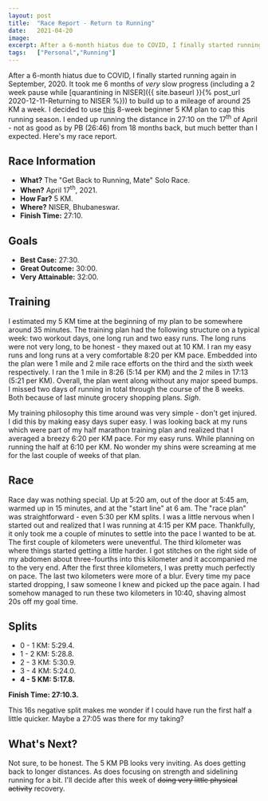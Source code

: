 ```yaml
---
layout: post
title:  "Race Report - Return to Running"
date:   2021-04-20
image:  
excerpt: After a 6-month hiatus due to COVID, I finally started running again in September, 2020. It took me 6 months of <i>very</i> slow progress (including a 2 week pause while <a href = "https://kprahlad.github.io/2020/12/11/Returning-to-NISER/">quarantining in NISER</a>) to build up to a mileage of around 25 KM a week. I decided to use <a href = "https://freerunningplans.com/5k-running-plans">this</a> 8-week beginner 5 KM plan to cap this running season.  I ended up running the distance in 27:10 on the 17<sup>th</sup> of April - not as good as by PB (26:46) from 18 months back, but much better than I expected. Here's my race report. 
tags:   ["Personal","Running"]
---
```


After a 6-month hiatus due to COVID, I finally started running again in September, 2020. It took me 6 months of *very* slow progress (including a 2 week pause while [quarantining in NISER]({{ site.baseurl }}{% post_url 2020-12-11-Returning to NISER %})) to build up to a mileage of around 25 KM a week. I decided to use [this](https://freerunningplans.com/5k-running-plans) 8-week beginner 5 KM plan to cap this running season.  I ended up running the distance in 27:10 on the 17<sup>th</sup> of April - not as good as by PB (26:46) from 18 months back, but much better than I expected. Here's my race report.     

## Race Information

* **What?** The "Get Back to Running, Mate" Solo Race.
* **When?** April 17<sup>th</sup>, 2021.
* **How Far?** 5 KM.
* **Where?** NISER, Bhubaneswar.
* **Finish Time:** 27:10.

## Goals

- **Best Case:** 27:30.
- **Great Outcome:** 30:00.
- **Very Attainable:** 32:00. 

## Training

I estimated my 5 KM time at the beginning of my plan to be somewhere around 35 minutes. The training plan had the following structure on a typical week: two workout days, one long run and two easy runs. The long runs were not very long, to be honest - they maxed out at 10 KM. I ran my easy runs and long runs at a very comfortable 8:20 per KM pace. Embedded into the plan were 1 mile and 2 mile race efforts on the third and the sixth week respectively. I ran the 1 mile in  8:26 (5:14 per KM) and the 2 miles in 17:13 (5:21 per KM). Overall, the plan went along without any major speed bumps. I missed two days of running in total through the course of the 8 weeks. Both because of last minute grocery shopping plans. *Sigh*.       

My training philosophy this time around was very simple - don't get injured. I did this by making easy days super easy. I was looking back at my runs which were part of my half marathon training plan and realized that I averaged a breezy 6:20 per KM pace. For my easy runs. While planning on running the half at 6:10 per KM. No wonder my shins were screaming at me for the last couple of weeks of that plan.      

## Race

Race day was nothing special. Up at 5:20 am, out of the door at 5:45 am, warmed up in 15 minutes, and at the "start line" at 6 am. The "race plan" was straightforward - even 5:30 per KM splits. I was a little nervous when I started out and realized that I was running at 4:15 per KM pace. Thankfully, it only took me a couple of minutes to settle into the pace I wanted to be at. The first couple of kilometers were uneventful. The third kilometer was where things started getting a little harder. I got stitches on the right side of my abdomen about three-fourths into this kilometer and it accompanied me to the very end. After the first three kilometers, I was pretty much perfectly on pace. The last two kilometers were more of a blur. Every time my pace started dropping, I saw someone I knew and picked up the pace again. I had somehow managed to run these two kilometers in 10:40, shaving almost 20s off my goal time.

## Splits

- 0 - 1 KM: 5:29.4.
- 1 - 2 KM: 5:28.8.
- 2 - 3 KM: 5:30.9.
- 3 - 4 KM: 5:24.0.
- **4 - 5 KM: 5:17.8.**

**Finish Time: 27:10.3.**

This 16s negative split makes me wonder if I could have run the first half a little quicker. Maybe a 27:05 was there for my taking?

## What's Next?

Not sure, to be honest. The 5 KM PB looks very inviting. As does getting back to longer distances. As does focusing on strength and sidelining running for a bit. I'll decide after this week of ~~doing very little physical activity~~ recovery.